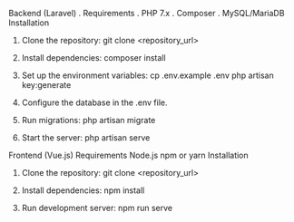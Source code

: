 Backend (Laravel)
. Requirements
. PHP 7.x
. Composer
. MySQL/MariaDB
Installation
1. Clone the repository: git clone <repository_url>

2. Install dependencies: composer install

3. Set up the environment variables: cp .env.example .env
php artisan key:generate

4. Configure the database in the .env file.

5. Run migrations: php artisan migrate

6. Start the server: php artisan serve

Frontend (Vue.js)
Requirements
Node.js
npm or yarn
Installation
1. Clone the repository: git clone <repository_url>

2. Install dependencies: npm install

3. Run development server: npm run serve
